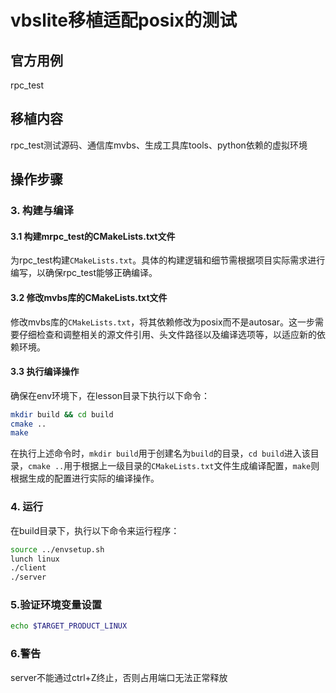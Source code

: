 # vbslite移植适配posix的测试

## 官方用例
rpc_test

## 移植内容
rpc_test测试源码、通信库mvbs、生成工具库tools、python依赖的虚拟环境

## 操作步骤
### 3. 构建与编译
#### 3.1 构建mrpc_test的CMakeLists.txt文件
为rpc_test构建`CMakeLists.txt`。具体的构建逻辑和细节需根据项目实际需求进行编写，以确保rpc_test能够正确编译。

#### 3.2 修改mvbs库的CMakeLists.txt文件
修改mvbs库的`CMakeLists.txt`，将其依赖修改为posix而不是autosar。这一步需要仔细检查和调整相关的源文件引用、头文件路径以及编译选项等，以适应新的依赖环境。

#### 3.3 执行编译操作
确保在env环境下，在lesson目录下执行以下命令：
```bash
mkdir build && cd build
cmake ..
make 
```
在执行上述命令时，`mkdir build`用于创建名为`build`的目录，`cd build`进入该目录，`cmake ..`用于根据上一级目录的`CMakeLists.txt`文件生成编译配置，`make`则根据生成的配置进行实际的编译操作。

### 4. 运行
在build目录下，执行以下命令来运行程序：
```bash
source ../envsetup.sh
lunch linux
./client
./server
```

### 5.验证环境变量设置
```bash
echo $TARGET_PRODUCT_LINUX
```

### 6.警告
server不能通过ctrl+Z终止，否则占用端口无法正常释放
